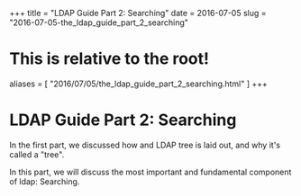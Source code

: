 +++
title = "LDAP Guide Part 2: Searching"
date = 2016-07-05
slug = "2016-07-05-the_ldap_guide_part_2_searching"
# This is relative to the root!
aliases = [ "2016/07/05/the_ldap_guide_part_2_searching.html" ]
+++
# LDAP Guide Part 2: Searching

In the first part, we discussed how and LDAP tree is laid out, and why
it\'s called a \"tree\".

In this part, we will discuss the most important and fundamental
component of ldap: Searching.


